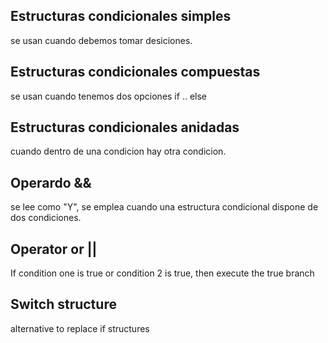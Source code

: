 ## Estructuras condicionales simples

se usan cuando debemos tomar desiciones.

## Estructuras condicionales compuestas

se usan cuando tenemos dos opciones if .. else

## Estructuras condicionales anidadas

cuando dentro de una condicion hay otra condicion.

## Operardo &&
se lee como "Y", se emplea cuando una estructura condicional dispone de dos condiciones.

## Operator or ||
If condition one is true or condition 2 is true, then execute the true branch

## Switch structure
alternative to replace if structures